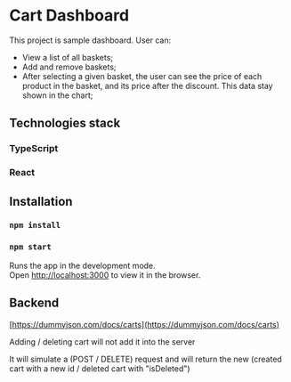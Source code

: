 # Cart Dashboard

This project is sample dashboard.
User can:
* View a list of all baskets;
* Add and remove baskets;
* After selecting a given basket, the user can see the price of each product in the basket, and its price after the discount. This data stay shown in the chart;

## Technologies stack

### TypeScript

### React


## Installation

### `npm install`

### `npm start`

Runs the app in the development mode.\
Open [http://localhost:3000](http://localhost:3000) to view it in the browser.

## Backend

[https://dummyjson.com/docs/carts](https://dummyjson.com/docs/carts)

Adding / deleting cart will not add it into the server

It will simulate a (POST / DELETE) request and will return the new (created cart with a new id / deleted cart with "isDeleted")
